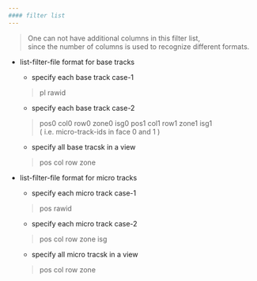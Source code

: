 ```yaml
---
#### filter list
---
```

> One can not have additional columns in this filter list,  
> since the number of columns is used to recognize different formats.  

+ list-filter-file format for base tracks
  - specify each base track case-1
  > pl rawid  

  - specify each base track case-2
  > pos0 col0 row0 zone0 isg0 pos1 col1 row1 zone1 isg1  
  > ( i.e. micro-track-ids in face 0 and 1 )  

  - specify all base tracsk in a view
  > pos col row zone  

+ list-filter-file format for micro tracks
  - specify each micro track case-1
  > pos rawid  

  - specify each micro track case-2
  > pos col row zone isg  

  - specify all micro tracsk in a view
  > pos col row zone  

